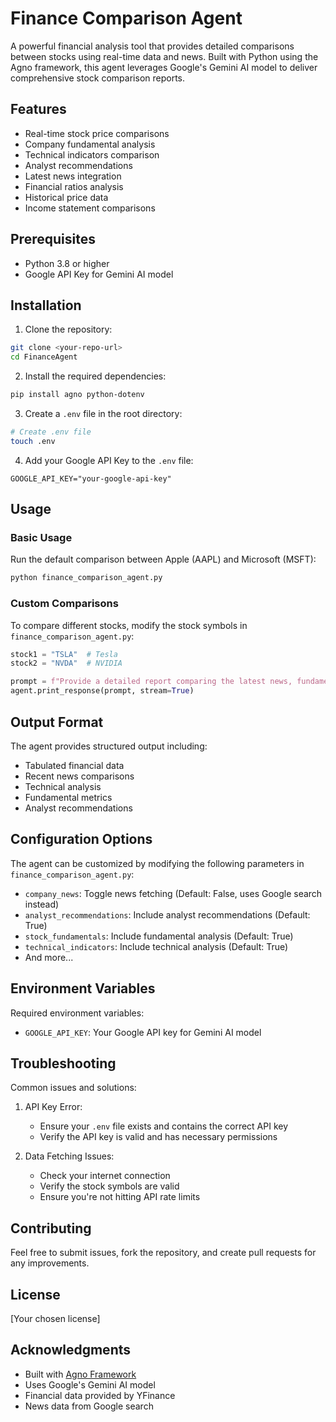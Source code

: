 # Finance Comparison Agent

A powerful financial analysis tool that provides detailed comparisons between stocks using real-time data and news. Built with Python using the Agno framework, this agent leverages Google's Gemini AI model to deliver comprehensive stock comparison reports.

## Features

- Real-time stock price comparisons
- Company fundamental analysis
- Technical indicators comparison
- Analyst recommendations
- Latest news integration
- Financial ratios analysis
- Historical price data
- Income statement comparisons

## Prerequisites

- Python 3.8 or higher
- Google API Key for Gemini AI model

## Installation

1. Clone the repository:
```bash
git clone <your-repo-url>
cd FinanceAgent
```

2. Install the required dependencies:
```bash
pip install agno python-dotenv
```

3. Create a `.env` file in the root directory:
```bash
# Create .env file
touch .env
```

4. Add your Google API Key to the `.env` file:
```
GOOGLE_API_KEY="your-google-api-key"
```

## Usage

### Basic Usage

Run the default comparison between Apple (AAPL) and Microsoft (MSFT):

```bash
python finance_comparison_agent.py
```

### Custom Comparisons

To compare different stocks, modify the stock symbols in `finance_comparison_agent.py`:

```python
stock1 = "TSLA"  # Tesla
stock2 = "NVDA"  # NVIDIA

prompt = f"Provide a detailed report comparing the latest news, fundamentals, and analyst recommendations for {stock1} and {stock2}."
agent.print_response(prompt, stream=True)
```

## Output Format

The agent provides structured output including:
- Tabulated financial data
- Recent news comparisons
- Technical analysis
- Fundamental metrics
- Analyst recommendations

## Configuration Options

The agent can be customized by modifying the following parameters in `finance_comparison_agent.py`:

- `company_news`: Toggle news fetching (Default: False, uses Google search instead)
- `analyst_recommendations`: Include analyst recommendations (Default: True)
- `stock_fundamentals`: Include fundamental analysis (Default: True)
- `technical_indicators`: Include technical analysis (Default: True)
- And more...

## Environment Variables

Required environment variables:
- `GOOGLE_API_KEY`: Your Google API key for Gemini AI model

## Troubleshooting

Common issues and solutions:

1. API Key Error:
   - Ensure your `.env` file exists and contains the correct API key
   - Verify the API key is valid and has necessary permissions

2. Data Fetching Issues:
   - Check your internet connection
   - Verify the stock symbols are valid
   - Ensure you're not hitting API rate limits

## Contributing

Feel free to submit issues, fork the repository, and create pull requests for any improvements.

## License

[Your chosen license]

## Acknowledgments

- Built with [Agno Framework](https://github.com/agno)
- Uses Google's Gemini AI model
- Financial data provided by YFinance
- News data from Google search 